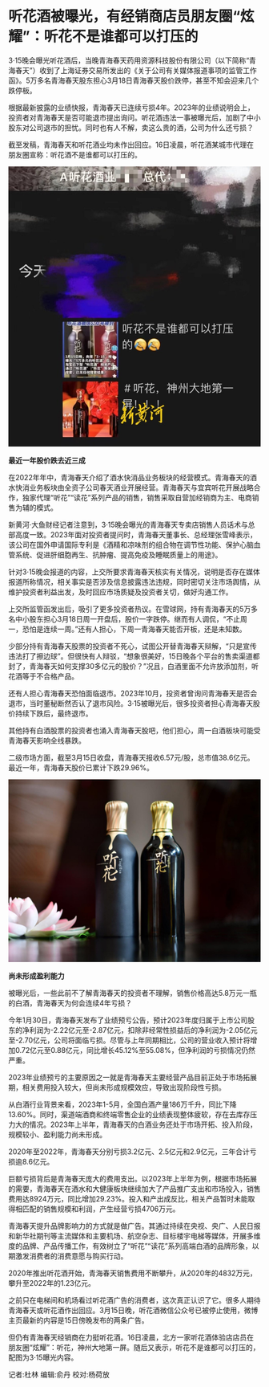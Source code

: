# 听花酒被曝光，有经销商店员朋友圈“炫耀”：听花不是谁都可以打压的

3·15晚会曝光听花酒后，当晚青海春天药用资源科技股份有限公司（以下简称“青海春天”）收到了上海证券交易所发出的《关于公司有关媒体报道事项的监管工作函》。5万多名青海春天股东担心3月18日青海春天股价跌停，甚至不知会迎来几个跌停板。

根据最新披露的业绩快报，青海春天已连续亏损4年。2023年的业绩说明会上，投资者对青海春天是否可能退市提出询问。听花酒违法一事被曝光后，加剧了中小股东对公司退市的担忧。同时也有人不解，卖这么贵的酒，公司为什么还亏损？

截至发稿，青海春天和听花酒业均未作出回应。16日凌晨，听花酒某城市代理在朋友圈宣称：听花酒不是谁都可以打压的。

![ff11a76d6e7da7d9622d15460393e4d4.jpg](https://raw.githubusercontent.com/qqhsx/qqnews_image/main/2024/03/16/听花酒被曝光，有经销商店员朋友圈“炫耀”：听花不是谁都可以打压的/ff11a76d6e7da7d9622d15460393e4d4.jpg)

**最近一年股价跌去近三成**

在2022年年中，青海春天介绍了酒水快消品业务板块的经营模式。青海春天的酒水快消业务板块由全资子公司春天酒业开展经营。青海春天与宜宾听花开展战略合作，独家代理“听花”“读花”系列产品的销售，销售采取自营加经销商为主、电商销售为辅的模式。

新黄河·大鱼财经记者注意到，3·15晚会曝光的青海春天专卖店销售人员话术与总部高度一致。2023年面对投资者提问时，青海春天董事长、总经理张雪峰表示，该公司在国外申请国际专利是《酒精和凉味剂的组合物在调节性功能、保护心脑血管系统、促进肝细胞再生、抗肿瘤、提高免疫及睡眠质量上的用途》。

针对3·15晚会报道的内容，上交所要求青海春天核实有关情况，说明是否存在媒体报道所称情况，相关事实是否涉及信息披露违法违规，同时密切关注市场舆情，从维护投资者利益出发，及时回应市场质疑及投资者关切，做好沟通工作。

上交所监管函发出后，吸引了更多投资者热议。在雪球网，持有青海春天的5万多名中小股东担心3月18日周一开盘后，股价一字跌停。继而有人调侃，“不止周一，恐怕是连续一周。”还有人担心，下周一青海春天能否开板，还是未知数。

少部分持有青海春天股票的投资者不死心，试图公开替青海春天辩解，“只是宣传违法打了擦边球”。但很快有人辩驳，“想象很美好，15日晚各个平台的售卖渠道都封了，青海春天如何支撑30多亿元的股价？”况且，白酒里面不允许放添加剂，听花酒等于不合格产品。

还有人担心青海春天恐怕面临退市。2023年10月，投资者曾询问青海春天是否会退市，当时董秘断然否认了退市风险。3·15被曝光后，很多投资者担心青海春天股价持续下跌后，最终退市。

其他持有白酒股票的投资者也涌入青海春天股吧，他们担心，周一白酒板块可能受青海春天影响全线暴跌。

二级市场方面，截至3月15日收盘，青海春天报收6.57元/股，总市值38.6亿元。最近一年，青海春天股价已累计下跌29.96%。

![6592d67fc5037178103b73b6b6947e39.jpg](https://raw.githubusercontent.com/qqhsx/qqnews_image/main/2024/03/16/听花酒被曝光，有经销商店员朋友圈“炫耀”：听花不是谁都可以打压的/6592d67fc5037178103b73b6b6947e39.jpg)

**尚未形成盈利能力**

被曝光后，一些此前不了解青海春天的投资者不理解，销售价格高达5.8万元一瓶的白酒，青海春天为何会连续4年亏损？

今年1月30日，青海春天发布了业绩预亏公告，预计2023年度归属于上市公司股东的净利润为-2.22亿元至-2.87亿元，扣除非经常性损益后的净利润为-2.05亿元至-2.70亿元，公司将面临亏损。尽管与上年同期相比，公司的营业收入预计将增加0.72亿元至0.88亿元，同比增长45.12%至55.08%，但净利润的亏损情况仍然严重。

2023年业绩预亏的主要原因之一就是青海春天主要经营产品目前正处于市场拓展期，相关费用投入较大，但尚未形成规模效应，导致出现阶段性亏损。

从白酒行业背景来看，2023年1-5月，全国白酒产量186万千升，同比下降13.60%。同时，渠道端酒商和终端零售企业的业绩表现整体疲软，存在去库存压力大的情况。2023年上半年，青海春天的白酒业务还处于市场开拓、投入阶段，规模较小、盈利能力尚未形成。

2020年至2022年，青海春天分别亏损3.2亿元、2.5亿元和2.9亿元，三年合计亏损逾8.6亿元。

巨额亏损背后是青海春天庞大的费用支出。以2023年上半年为例，根据市场拓展的需要，青海春天在酒水和大健康板块继续加大了产品推广支出和市场投入，销售费用达8924万元，同比增加29.23%。投入和产出成反比，相关产品暂时未能取得相匹配的销售规模和利润，产生经营亏损4706万元。

青海春天提升品牌影响力的方式就是做广告。其通过持续在央视、央广、人民日报和新华社期刊等主流媒体和主要机场、航空杂志、目标楼宇电梯等媒体，开展多维度的品牌、产品传播工作，有效树立了“听花”“读花”系列高端白酒的品牌形象，以期激发消费者的消费意愿与购买行动。

2020年推出听花酒开始，青海春天销售费用不断攀升，从2020年的4832万元，攀升至2022年的1.23亿元。

之前只在电梯间和机场看过听花酒广告的消费者，这次真正认识了它。很多人期待青海春天或听花酒作出回应。3月15日晚，听花酒微信公众号已被停止使用，微博主页最新的内容是15日傍晚发布的两条广告。

但仍有青海春天经销商在力挺听花酒。16日凌晨，北方一家听花酒体验店店员在朋友圈“炫耀”：听花，神州大地第一屏。随后又表示，听花不是谁都可以打压的，配图为3·15曝光内容。

记者:杜林 编辑:俞丹 校对:杨荷放


